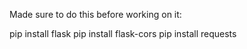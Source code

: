 Made sure to do this before working on it:

pip install flask
pip install flask-cors
pip install requests
